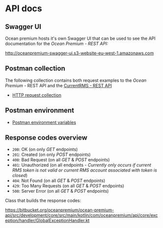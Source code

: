 # API docs

## Swagger UI

Ocean premium hosts it's own Swagger UI that can be used to see the API documentation for the *Ocean Premium - REST API:*

http://oceanpremium-swagger-ui.s3-website-eu-west-1.amazonaws.com

## Postman collection

The following collection contains both request examples to the *Ocean Premium* - REST API and the [CurrentRMS - REST API](https://api.current-rms.com/doc)

- [HTTP request collection](https://shopix99-my.sharepoint.com/:u:/g/personal/peter_jongensvantechniek_nl/EUUIHQjXJ75MifLkTotyb2kBToveIKQjOfE_Eofe1PfV3A?e=ENmCqU)

## Postman environment 

- [Postman environment variables](https://shopix99-my.sharepoint.com/:u:/g/personal/peter_jongensvantechniek_nl/ET9YnZ7wmPlAsFIU5BUt71oBR6Bc6M_V3oDHDh025uLwyQ?e=AxPoT6)

## Response codes overview

- `200`: OK (on only _GET_ endpoints)
- `201`: Created (on only _POST_ endpoints)
- `400`: Bad Request (on all _GET_ & _POST_ endpoints)
- `401`: Unauthorized (on all endpoints - *Currently only occurs if current RMS token is not valid or current RMS account associated with token is closed*)
- `404`: Not Found (on all _GET_ & _POST_ endpoints)
- `429`: Too Many Requests (on all _GET_ & _POST_ endpoints)
- `500`: Server Error (on all _GET_ & _POST_ endpoints)

Class that builds the response codes:

https://bitbucket.org/oceanpremium/ocean-premium-api/src/development/core/src/main/kotlin/com/oceanpremium/api/core/exception/handler/GlobalExceptionHandler.kt